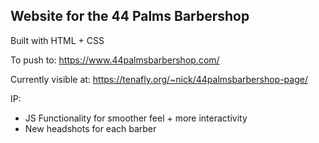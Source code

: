 ## Website for the 44 Palms Barbershop

Built with HTML + CSS

To push to: https://www.44palmsbarbershop.com/

Currently visible at: https://tenafly.org/~nick/44palmsbarbershop-page/

IP: 
- JS Functionality for smoother feel + more interactivity
- New headshots for each barber

